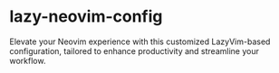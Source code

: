 # lazy-neovim-config
Elevate your Neovim experience with this customized LazyVim-based configuration, tailored to enhance productivity and streamline your workflow.
